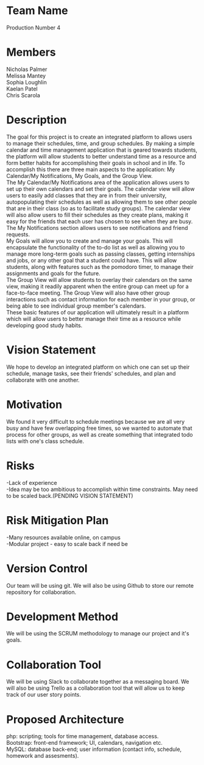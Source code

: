 # Team Name
Production Number 4

# Members
Nicholas Palmer  
Melissa Mantey  
Sophia Loughlin  
Kaelan Patel  
Chris Scarola  

# Description
The goal for this project is to create an integrated platform to allows users to manage their schedules, time, and group schedules. By making a simple calendar and time management application that is geared towards students, the platform will allow students to better understand time as a resource and form better habits for accomplishing their goals in school and in life. To accomplish this there are three main aspects to the application: My Calendar/My Notifications, My Goals, and the Group View.  
	The My Calendar/My Notifications area of the application allows users to set up their own calendars and set their goals. The calendar view will allow users to easily add classes that they are in from their university, autopopulating their schedules as well as allowing them to see other people that are in their class (so as to facilitate study groups). The calendar view will also allow users to fill their schedules as they create plans, making it easy for the friends that each user has chosen to see when they are busy. The My Notifications section allows users to see notifications and friend requests.   
	My Goals will allow you to create and manage your goals. This will encapsulate the functionality of the to-do list as well as allowing you to manage more long-term goals such as passing classes, getting internships and jobs, or any other goal that a student could have. This will allow students, along with features such as the pomodoro timer, to manage their assignments and goals for the future.  
	The Group View will allow students to overlay their calendars on the same view, making it readily apparent when the entire group can meet up for a face-to-face meeting. The Group View will also have other group interactions such as contact information for each member in your group, or being able to see individual group member's calendars.  
	These basic features of our application will ultimately result in a platform which will allow users to better manage their time as a resource while developing good study habits.  
# Vision Statement
We hope to develop an integrated platform on which one can set up their schedule, manage tasks, see their friends' schedules, and plan and collaborate with one another. 
# Motivation
We found it very difficult to schedule meetings because we are all very busy and have few overlapping free times, so we wanted to automate that process for other groups, as well as create something that integrated todo lists with one's class schedule.
# Risks
-Lack of experience  
-Idea may be too ambitious to accomplish within time constraints. May need to be scaled back.(PENDING VISION STATEMENT)  

# Risk Mitigation Plan
-Many resources available online, on campus  
-Modular project - easy to scale back if need be  

# Version Control
Our team will be using git. We will also be using Github to store our remote repository for collaboration. 

# Development Method
We will be using the SCRUM methodology to manage our project and it's goals.   

# Collaboration Tool
We will be using Slack to collaborate together as a messaging board. We will also be using Trello as a collaboration tool that will allow us to keep track of our user story points.   

# Proposed Architecture
php: scripting; tools for time management, database access.  
Bootstrap: front-end framework; UI, calendars, navigation etc.  
MySQL: database back-end; user information (contact info, schedule, homework and assesments).  

